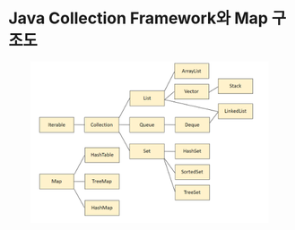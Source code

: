 # Java Collection Framework와 Map 구조도

<figure><img src="../.gitbook/assets/image.png" alt=""><figcaption></figcaption></figure>
